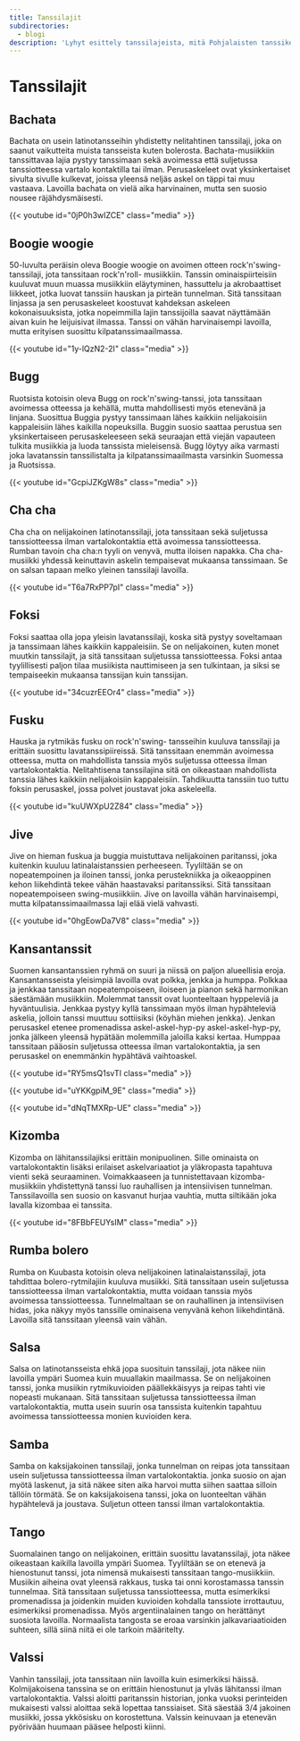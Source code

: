 ```yaml
---
title: Tanssilajit
subdirectories:
  - blogi
description: 'Lyhyt esittely tanssilajeista, mitä Pohjalaisten tanssikerho ja Hämäläis-Osakunnan tanssikerho opettaa.'
---
```

# Tanssilajit

## Bachata

Bachata on usein latinotansseihin yhdistetty nelitahtinen tanssilaji, joka on saanut vaikutteita muista tansseista kuten bolerosta. Bachata-musiikkiin tanssittavaa lajia pystyy tanssimaan sekä avoimessa että suljetussa tanssiotteessa vartalo kontaktilla tai ilman. Perusaskeleet ovat yksinkertaiset sivulta sivulle kulkevat, joissa yleensä neljäs askel on täppi tai muu vastaava. Lavoilla bachata on vielä aika harvinainen, mutta sen suosio nousee räjähdysmäisesti. 

{{< youtube id="0jP0h3wIZCE" class="media" >}}

## Boogie woogie

50-luvulta peräisin oleva Boogie woogie on avoimen otteen rock'n'swing-tanssilaji, jota tanssitaan rock'n'roll- musiikkiin. Tanssin ominaispiirteisiin kuuluvat muun muassa musiikkiin eläytyminen, hassuttelu ja akrobaattiset liikkeet, jotka luovat tanssiin hauskan ja pirteän tunnelman. Sitä tanssitaan linjassa ja sen perusaskeleet koostuvat kahdeksan askeleen kokonaisuuksista, jotka nopeimmilla lajin tanssijoilla saavat näyttämään aivan kuin he leijuisivat ilmassa. Tanssi on vähän harvinaisempi lavoilla, mutta erityisen suosittu kilpatanssimaailmassa. 

{{< youtube id="1y-lQzN2-2I" class="media" >}}

## Bugg

Ruotsista kotoisin oleva Bugg on rock'n'swing-tanssi, jota tanssitaan avoimessa otteessa ja kehällä, mutta mahdollisesti myös etenevänä ja linjana. Suosittua Buggia pystyy tanssimaan lähes kaikkiin nelijakoisiin kappaleisiin lähes kaikilla nopeuksilla. Buggin suosio saattaa perustua sen yksinkertaiseen perusaskeleeseen sekä seuraajan että viejän vapauteen tulkita musiikkia ja luoda tanssista mieleisensä. Bugg löytyy aika varmasti joka lavatanssin tanssilistalta ja kilpatanssimaailmasta varsinkin Suomessa ja Ruotsissa.

{{< youtube id="GcpiJZKgW8s" class="media" >}}

## Cha cha

Cha cha on nelijakoinen latinotanssilaji, jota tanssitaan sekä suljetussa tanssiotteessa ilman vartalokontaktia että avoimessa tanssiotteessa. Rumban tavoin cha cha:n tyyli on venyvä, mutta iloisen napakka. Cha cha-musiikki yhdessä keinuttavin askelin tempaisevat mukaansa tanssimaan. Se on salsan tapaan melko yleinen tanssilaji lavoilla.

{{< youtube id="T6a7RxPP7pI" class="media" >}}

## Foksi

Foksi saattaa olla jopa yleisin lavatanssilaji, koska sitä pystyy soveltamaan ja tanssimaan lähes kaikkiin kappaleisiin. Se on nelijakoinen, kuten monet muutkin tanssilajit, ja sitä tanssitaan suljetussa tanssiotteessa. Foksi antaa tyylillisesti paljon tilaa musiikista nauttimiseen ja sen tulkintaan, ja siksi se tempaiseekin mukaansa tanssijan kuin tanssijan.

{{< youtube id="34cuzrEEOr4" class="media" >}}

## Fusku

Hauska ja rytmikäs fusku on rock'n'swing- tansseihin kuuluva tanssilaji ja erittäin suosittu lavatanssipiireissä. Sitä tanssitaan enemmän avoimessa otteessa, mutta on mahdollista tanssia myös suljetussa otteessa ilman vartalokontaktia. Nelitahtisena tanssilajina sitä on oikeastaan mahdollista tanssia lähes kaikkiin nelijakoisiin kappaleisiin. Tahdikuutta tanssiin tuo tuttu foksin perusaskel, jossa polvet joustavat joka askeleella. 

{{< youtube id="kuUWXpU2Z84" class="media" >}}

## Jive

Jive on hieman fuskua ja buggia muistuttava nelijakoinen paritanssi, joka kuitenkin kuuluu latinalaistanssien perheeseen. Tyyliltään se on nopeatempoinen ja iloinen tanssi, jonka perustekniikka ja oikeaoppinen kehon liikehdintä tekee vähän haastavaksi paritanssiksi. Sitä tanssitaan nopeatempoiseen swing-musiikkiin. Jive on lavoilla vähän harvinaisempi, mutta kilpatanssimaailmassa laji elää vielä vahvasti.

{{< youtube id="0hgEowDa7V8" class="media" >}}

## Kansantanssit

Suomen kansantanssien ryhmä on suuri ja niissä on paljon alueellisia eroja. Kansantansseista yleisimpiä lavoilla ovat polkka, jenkka ja humppa. Polkkaa ja jenkkaa tanssitaan nopeatempoiseen, iloiseen ja pianon sekä harmonikan säestämään musiikkiin. Molemmat tanssit ovat luonteeltaan hyppeleviä ja hyväntuulisia. Jenkkaa pystyy kyllä tanssimaan myös ilman hypähteleviä askelia, jolloin tanssi muuttuu sottiisiksi (köyhän miehen jenkka). Jenkan perusaskel etenee promenadissa askel-askel-hyp-py askel-askel-hyp-py, jonka jälkeen yleensä hypätään molemmilla jaloilla kaksi kertaa. Humppaa tanssitaan pääosin suljetussa otteessa ilman vartalokontaktia, ja sen perusaskel on enemmänkin hypähtävä vaihtoaskel. 

{{< youtube id="RY5msQ1svTI class="media" >}}

{{< youtube id="uYKKgpiM_9E" class="media" >}}

{{< youtube id="dNqTMXRp-UE" class="media" >}}

## Kizomba

Kizomba on lähitanssilajiksi erittäin monipuolinen. Sille ominaista on vartalokontaktin lisäksi erilaiset askelvariaatiot ja yläkropasta tapahtuva vienti sekä seuraaminen. Voimakkaaseen ja tunnistettavaan kizomba-musiikkiin yhdistettynä tanssi luo rauhallisen ja intensiivisen tunnelman. Tanssilavoilla sen suosio on kasvanut hurjaa vauhtia, mutta siltikään joka lavalla kizombaa ei tanssita. 

{{< youtube id="8FBbFEUYsIM" class="media" >}}

## Rumba bolero

Rumba on Kuubasta kotoisin oleva nelijakoinen latinalaistanssilaji, jota tahdittaa bolero-rytmilajiin kuuluva musiikki. Sitä tanssitaan usein suljetussa tanssiotteessa ilman vartalokontaktia, mutta voidaan tanssia myös avoimessa tanssiotteessa. Tunnelmaltaan se on rauhallinen ja intensiivisen hidas, joka näkyy myös tanssille ominaisena venyvänä kehon liikehdintänä. Lavoilla sitä tanssitaan yleensä vain vähän.  

## Salsa

Salsa on latinotansseista ehkä jopa suosituin tanssilaji, jota näkee niin lavoilla ympäri Suomea kuin muuallakin maailmassa. Se on nelijakoinen tanssi, jonka musiikin rytmikuvioiden päällekkäisyys ja reipas tahti vie nopeasti mukanaan. Sitä tanssitaan suljetussa tanssiotteessa ilman vartalokontaktia, mutta usein suurin osa tanssista kuitenkin tapahtuu avoimessa tanssiotteessa monien kuvioiden kera.   

## Samba

Samba on kaksijakoinen tanssilaji, jonka tunnelman on reipas jota tanssitaan usein suljetussa tanssiotteessa ilman vartalokontaktia. jonka suosio on ajan myötä laskenut, ja sitä näkee siten aika harvoi mutta siihen saattaa silloin tällöin törmätä. Se on kaksijakoisena tanssi, joka on luonteeltan vähän hypähtelevä ja joustava. Suljetun otteen tanssi ilman vartalokontaktia.

## Tango

Suomalainen tango on nelijakoinen, erittäin suosittu lavatanssilaji, jota näkee oikeastaan kaikilla lavoilla ympäri Suomea. Tyyliltään se on etenevä ja hienostunut tanssi, jota nimensä mukaisesti tanssitaan tango-musiikkiin. Musiikin aiheina ovat yleensä rakkaus, tuska tai onni korostamassa tanssin tunnelmaa. Sitä tanssitaan suljetussa tanssiotteessa, mutta esimerkiksi promenadissa ja joidenkin muiden kuvioiden kohdalla tanssiote irrottautuu, esimerkiksi promenadissa. Myös argentiinalainen tango on herättänyt suosiota lavoilla. Normaalista tangosta se eroaa varsinkin jalkavariaatioiden suhteen, sillä siinä niitä ei ole tarkoin määritelty. 

## Valssi

Vanhin tanssilaji, jota tanssitaan niin lavoilla kuin esimerkiksi häissä. Kolmijakoisena tanssina se on erittäin hienostunut ja ylväs lähitanssi ilman vartalokontaktia. Valssi aloitti paritanssin historian, jonka vuoksi perinteiden mukaisesti valssi aloittaa sekä lopettaa tanssiaiset. Sitä säestää 3/4 jakoinen musiikki, jossa ykkösisku on korostettuna. Valssin keinuvaan ja etenevän pyörivään huumaan pääsee helposti kiinni.  

<!-- 1) minkälainen tanssi, millä kurssilla opetetaan, kuinka yleinen,  -->
